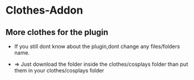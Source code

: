 # Clothes-Addon
## More clothes for the plugin
+ If you still dont know about the plugin,dont change any files/folders name. 
 - => Just download the folder inside the clothes/cosplays folder than put them in your clothes/cosplays folder
